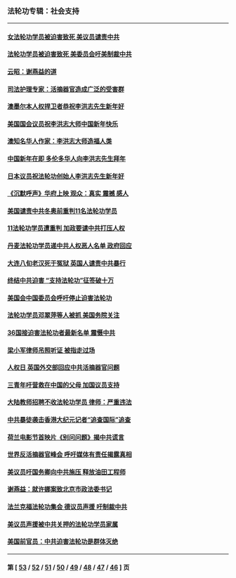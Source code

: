 ### 法轮功专辑：社会支持
---
#### [女法轮功学员被迫害致死 美议员谴责中共](../../pages/nf4386/n13682069.md?04150430) 
#### [法轮功学员被迫害致死 美委员会吁美制裁中共](../../pages/nf4386/n13631310.md?04150430) 
#### [云昭：谢燕益的道](../../pages/nf4386/n13607391.md?04150430) 
#### [司法护理专家：活摘器官造成广泛的受害群](../../pages/nf4386/n13570425.md?04150430) 
#### [澳墨尔本人权捍卫者恭祝李洪志先生新年好](../../pages/nf4386/n13556164.md?04150430) 
#### [美国国会议员祝李洪志大师中国新年快乐](../../pages/nf4386/n13554208.md?04150430) 
#### [澳知名华人作家：李洪志大师造福人类](../../pages/nf4386/n13552049.md?04150430) 
#### [中国新年在即 多伦多华人向李洪志先生拜年](../../pages/nf4386/n13531756.md?04150430) 
#### [日本议员祝法轮功创始人李洪志先生新年好](../../pages/nf4386/n13543228.md?04150430) 
#### [《沉默呼声》华府上映 观众：真实 震撼 感人](../../pages/nf4386/n13524739.md?04150430) 
#### [美国谴责中共冬奥前重判11名法轮功学员](../../pages/nf4386/n13521806.md?04150430) 
#### [11法轮功学员遭重判 加政要谴中共打压人权](../../pages/nf4386/n13521294.md?04150430) 
#### [丹麦法轮功学员递中共人权恶人名单 政府回应](../../pages/nf4386/n13497482.md?04150430) 
#### [大连八旬老汉死于冤狱 英国人谴责中共暴行](../../pages/nf4386/n13480118.md?04150430) 
#### [终结中共迫害 “支持法轮功”征签破十万](../../pages/nf4386/n13471084.md?04150430) 
#### [美国会中国委员会呼吁停止迫害法轮功](../../pages/nf4386/n13465411.md?04150430) 
#### [法轮功学员邓翠萍等人被抓 美国务院关注](../../pages/nf4386/n13451524.md?04150430) 
#### [36国接迫害法轮功者最新名单 震慑中共](../../pages/nf4386/n13445909.md?04150430) 
#### [梁小军律师吊照听证 被指走过场](../../pages/nf4386/n13437662.md?04150430) 
#### [人权日 英国外交部回应中共活摘器官问题](../../pages/nf4386/n13430243.md?04150430) 
#### [三青年吁营救在中国的父母 加国议员支持](../../pages/nf4386/n13429744.md?04150430) 
#### [大陆教师招聘不收法轮功学员 律师：严重违法](../../pages/nf4386/n13365839.md?04150430) 
#### [中共暴徒袭击香港大纪元记者“追查国际”追查](../../pages/nf4386/n13343404.md?04150430) 
#### [荷兰电影节首映片《别问问题》揭中共谎言](../../pages/nf4386/n13321179.md?04150430) 
#### [世界反活摘器官峰会 呼吁媒体有责任揭露真相](../../pages/nf4386/n13264475.md?04150430) 
#### [美议员吁国务卿向中共施压 释放油田工程师](../../pages/nf4386/n13233845.md?04150430) 
#### [谢燕益：就许娜案致北京市政法委书记](../../pages/nf4386/n13182701.md?04150430) 
#### [法兰克福法轮功集会 德议员声援 吁制裁中共](../../pages/nf4386/n13175975.md?04150430) 
#### [美议员声援被中共关押的法轮功学员家属](../../pages/nf4386/n13158310.md?04150430) 
#### [美国前官员：中共迫害法轮功是群体灭绝](../../pages/nf4386/n13157750.md?04150430) 

---
#### 第 [ [53](./53.md?04150430) / [52](./52.md?04150430) / [51](./51.md?04150430) / [50](./50.md?04150430) / [49](./49.md?04150430) / [48](./48.md?04150430) / [47](./47.md?04150430) / [46](./46.md?04150430) ] 页
